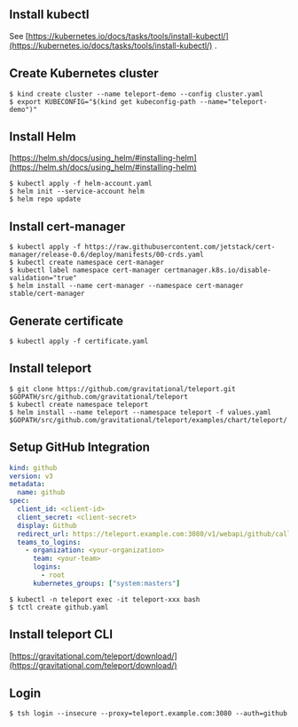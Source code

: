 
## Install kubectl

See [https://kubernetes.io/docs/tasks/tools/install-kubectl/](https://kubernetes.io/docs/tasks/tools/install-kubectl/) .

## Create Kubernetes cluster

```console
$ kind create cluster --name teleport-demo --config cluster.yaml 
$ export KUBECONFIG="$(kind get kubeconfig-path --name="teleport-demo")"
```

## Install Helm

[https://helm.sh/docs/using_helm/#installing-helm](https://helm.sh/docs/using_helm/#installing-helm)

```console
$ kubectl apply -f helm-account.yaml
$ helm init --service-account helm
$ helm repo update
```

## Install cert-manager

```console
$ kubectl apply -f https://raw.githubusercontent.com/jetstack/cert-manager/release-0.6/deploy/manifests/00-crds.yaml  
$ kubectl create namespace cert-manager
$ kubectl label namespace cert-manager certmanager.k8s.io/disable-validation="true"
$ helm install --name cert-manager --namespace cert-manager stable/cert-manager
```

## Generate certificate

```console
$ kubectl apply -f certificate.yaml
```

## Install teleport

```console
$ git clone https://github.com/gravitational/teleport.git $GOPATH/src/github.com/gravitational/teleport
$ kubectl create namespace teleport
$ helm install --name teleport --namespace teleport -f values.yaml $GOPATH/src/github.com/gravitational/teleport/examples/chart/teleport/
```

## Setup GitHub Integration

```yaml
kind: github
version: v3
metadata:
  name: github
spec:
  client_id: <client-id>
  client_secret: <client-secret>
  display: Github
  redirect_url: https://teleport.example.com:3080/v1/webapi/github/callback
  teams_to_logins:
    - organization: <your-organization>
      team: <your-team>
      logins:
        - root
      kubernetes_groups: ["system:masters"]
```

```console
$ kubectl -n teleport exec -it teleport-xxx bash
$ tctl create github.yaml
```

## Install teleport CLI

[https://gravitational.com/teleport/download/](https://gravitational.com/teleport/download/)

## Login

```
$ tsh login --insecure --proxy=teleport.example.com:3080 --auth=github
```
